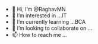 - 👋 Hi, I’m @RaghavMN
- 👀 I’m interested in ...IT 
- 🌱 I’m currently learning ...BCA
- 💞️ I’m looking to collaborate on ...
- 📫 How to reach me ...

<!---
RaghavMN/RaghavMN is a ✨ special ✨ repository because its `README.md` (this file) appears on your GitHub profile.
You can click the Preview link to take a look at your changes.
--->
